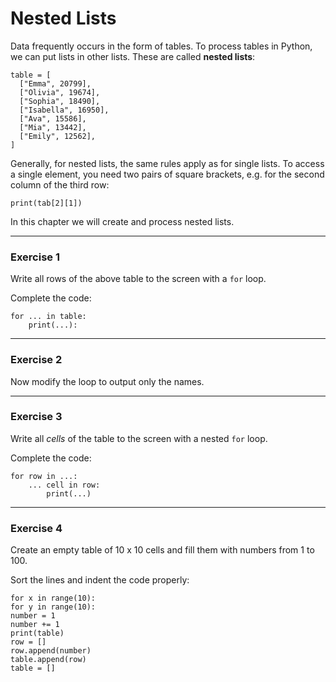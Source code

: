 
# Nested Lists

Data frequently occurs in the form of tables. To process tables in Python, we can put lists in other lists.
These are called **nested lists**:

    table = [
      ["Emma", 20799],
      ["Olivia", 19674],
      ["Sophia", 18490],
      ["Isabella", 16950],
      ["Ava", 15586],
      ["Mia", 13442],
      ["Emily", 12562],
    ]

Generally, for nested lists, the same rules apply as for single lists.
To access a single element, you need two pairs of square brackets, e.g. for the second column of the third row:

    print(tab[2][1])


In this chapter we will create and process nested lists.

----

### Exercise 1

Write all rows of the above table to the screen with a `for` loop.

Complete the code:

    for ... in table:
        print(...):

----

### Exercise 2

Now modify the loop to output only the names.

----

### Exercise 3

Write all *cells* of the table to the screen with a nested `for` loop.

Complete the code:

    for row in ...:
        ... cell in row:
            print(...)

----

### Exercise 4

Create an empty table of 10 x 10 cells and fill them with numbers from 1 to 100.

Sort the lines and indent the code properly:

    for x in range(10):
    for y in range(10):
    number = 1
    number += 1
    print(table)
    row = []
    row.append(number)
    table.append(row)
    table = []
    
